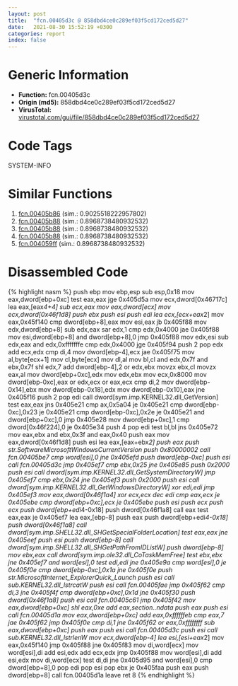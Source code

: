```yaml
---
layout: post
title:  "fcn.00405d3c @ 858dbd4ce0c289ef03f5cd172ced5d27"
date:   2021-08-30 15:52:19 +0300
categories: report
index: false
---
```


# Generic Information
- **Function:** fcn.00405d3c
- **Origin (md5):** 858dbd4ce0c289ef03f5cd172ced5d27
- **VirusTotal:** [virustotal.com/gui/file/858dbd4ce0c289ef03f5cd172ced5d27][virustotal_ref]

# Code Tags
<span class="tag" id="SYSTEM-INFO">SYSTEM-INFO</span>


# Similar Functions

1. [fcn.00405b86][similar_1_ref] (sim.: 0.9025518222957802)
2. [fcn.00405b88][similar_2_ref] (sim.: 0.8968738480932532)
3. [fcn.00405b88][similar_3_ref] (sim.: 0.8968738480932532)
4. [fcn.00405b88][similar_4_ref] (sim.: 0.8968738480932532)
5. [fcn.004059ff][similar_5_ref] (sim.: 0.8968738480932532)


# Disassembled Code

{% highlight nasm %}
push ebp
mov ebp,esp
sub esp,0x18
mov eax,dword[ebp+0xc]
test eax,eax
jge 0x405d5a
mov ecx,dword[0x46717c]
lea eax,[eax*4+4]
sub ecx,eax
mov eax,dword[ecx]
mov ecx,dword[0x46f1d8]
push ebx
push esi
push edi
lea ecx,[ecx+eax*2]
mov eax,0x45f140
cmp dword[ebp+8],eax
mov esi,eax
jb 0x405f88
mov edx,dword[ebp+8]
sub edx,eax
sar edx,1
cmp edx,0x4000
jae 0x405f88
mov esi,dword[ebp+8]
and dword[ebp+8],0
jmp 0x405f88
mov edx,esi
sub edx,eax
and edx,0xfffffffe
cmp edx,0x4000
jge 0x405f94
push 2
pop edx
add ecx,edx
cmp di,4
mov dword[ebp-4],ecx
jae 0x405f75
mov al,byte[ecx+1]
mov cl,byte[ecx]
mov dl,al
mov bl,cl
and edx,0x7f
and ebx,0x7f
shl edx,7
add dword[ebp-4],2
or edx,ebx
movzx ebx,cl
movzx eax,al
mov dword[ebp+0xc],edx
mov edx,ebx
mov ecx,0x8000
mov dword[ebp-0xc],eax
or edx,ecx
or eax,ecx
cmp di,2
mov dword[ebp-0x14],ebx
mov dword[ebp-0x18],edx
mov dword[ebp-0x10],eax
jne 0x405f16
push 2
pop edi
call dword[sym.imp.KERNEL32.dll_GetVersion]
test eax,eax
jns 0x405e21
cmp ax,0x5a04
je 0x405e21
cmp dword[ebp-0xc],0x23
je 0x405e21
cmp dword[ebp-0xc],0x2e
je 0x405e21
and dword[ebp+0xc],0
jmp 0x405e28
mov dword[ebp+0xc],1
cmp dword[0x46f224],0
je 0x405e34
push 4
pop edi
test bl,bl
jns 0x405e72
mov eax,ebx
and ebx,0x3f
and eax,0x40
push eax
mov eax,dword[0x46f1d8]
push esi
lea eax,[eax+ebx*2]
push eax
push str.SoftwareMicrosoftWindowsCurrentVersion
push 0x80000002
call fcn.00405be7
cmp word[esi],0
jne 0x405efd
push dword[ebp-0xc]
push esi
call fcn.00405d3c
jmp 0x405ef7
cmp ebx,0x25
jne 0x405e85
push 0x2000
push esi
call dword[sym.imp.KERNEL32.dll_GetSystemDirectoryW]
jmp 0x405ef7
cmp ebx,0x24
jne 0x405ef3
push 0x2000
push esi
call dword[sym.imp.KERNEL32.dll_GetWindowsDirectoryW]
xor edi,edi
jmp 0x405ef3
mov eax,dword[0x46f1a4]
xor ecx,ecx
dec edi
cmp eax,ecx
je 0x405ebe
cmp dword[ebp+0xc],ecx
je 0x405ebe
push esi
push ecx
push ecx
push dword[ebp+edi*4-0x18]
push dword[0x46f1a8]
call eax
test eax,eax
je 0x405ef7
lea eax,[ebp-8]
push eax
push dword[ebp+edi*4-0x18]
push dword[0x46f1a8]
call dword[sym.imp.SHELL32.dll_SHGetSpecialFolderLocation]
test eax,eax
jne 0x405eef
push esi
push dword[ebp-8]
call dword[sym.imp.SHELL32.dll_SHGetPathFromIDListW]
push dword[ebp-8]
mov ebx,eax
call dword[sym.imp.ole32.dll_CoTaskMemFree]
test ebx,ebx
jne 0x405ef7
and word[esi],0
test edi,edi
jne 0x405e9a
cmp word[esi],0
je 0x405f0e
cmp dword[ebp-0xc],0x1a
jne 0x405f0e
push str.MicrosoftInternet_ExplorerQuick_Launch
push esi
call sub.KERNEL32.dll_lstrcatW
push esi
call fcn.00405fae
jmp 0x405f62
cmp di,3
jne 0x405f4f
cmp dword[ebp+0xc],0x1d
jne 0x405f30
push dword[0x46f1a8]
push esi
call fcn.00405c61
jmp 0x405f42
mov eax,dword[ebp+0xc]
shl eax,0xe
add eax,section..ndata
push eax
push esi
call fcn.00405d1a
mov eax,dword[ebp+0xc]
add eax,0xffffffeb
cmp eax,7
jae 0x405f62
jmp 0x405f0e
cmp di,1
jne 0x405f62
or eax,0xffffffff
sub eax,dword[ebp+0xc]
push eax
push esi
call fcn.00405d3c
push esi
call sub.KERNEL32.dll_lstrlenW
mov ecx,dword[ebp-4]
lea esi,[esi+eax*2]
mov eax,0x45f140
jmp 0x405f88
jne 0x405f83
mov di,word[ecx]
mov word[esi],di
add esi,edx
add ecx,edx
jmp 0x405f88
mov word[esi],di
add esi,edx
mov di,word[ecx]
test di,di
jne 0x405d95
and word[esi],0
cmp dword[ebp+8],0
pop edi
pop esi
pop ebx
je 0x405faa
push eax
push dword[ebp+8]
call fcn.00405d1a
leave
ret 8
{% endhighlight %}


[similar_1_ref]: /report/fcn.00405b86@0c82eefbb8a4714538e49f74fe0058a6
[similar_2_ref]: /report/fcn.00405b88@50dd9b171f3df06f8ac5a3a1a47f5721
[similar_3_ref]: /report/fcn.00405b88@024d69b3dfb503973cce5c1700f282aa
[similar_4_ref]: /report/fcn.00405b88@3a780067b4fcdbc523bd6f0e3b89f181
[similar_5_ref]: /report/fcn.004059ff@045e0ff2c8ee6fdcaf20f3769c6f3c76
[virustotal_ref]: https://www.virustotal.com/gui/file/858dbd4ce0c289ef03f5cd172ced5d27